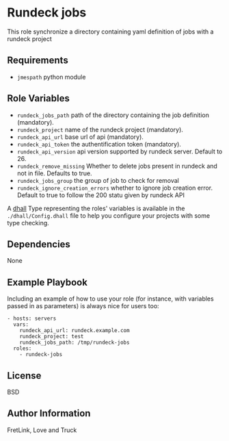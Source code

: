 Rundeck jobs
=========

This role synchronize a directory containing yaml definition of jobs with a rundeck project

Requirements
------------

* `jmespath` python module

Role Variables
--------------

* `rundeck_jobs_path` path of the directory containing the job definition (mandatory).
* `rundeck_project` name of the rundeck project (mandatory).
* `rundeck_api_url` base url of api (mandatory).
* `rundeck_api_token` the authentification token (mandatory).
* `rundeck_api_version` api version supported by rundeck server. Default to 26.
* `rundeck_remove_missing` Whether to delete jobs present in rundeck and not in file. Defaults to true.
* `rundeck_jobs_group` the group of job to check for removal
* `rundeck_ignore_creation_errors` whether to ignore job creation error. Default to true to follow the 200 statu given by rundeck API

A [dhall](https://dhall-lang.org/) Type representing the roles' variables is available in the `./dhall/Config.dhall` file to help you configure your projects with some type checking.

Dependencies
------------

None

Example Playbook
----------------

Including an example of how to use your role (for instance, with variables passed in as parameters) is always nice for users too:

    - hosts: servers
      vars:
        rundeck_api_url: rundeck.example.com
        rundeck_project: test
        rundeck_jobs_path: /tmp/rundeck-jobs
      roles:
        - rundeck-jobs

License
-------

BSD

Author Information
------------------

FretLink, Love and Truck
